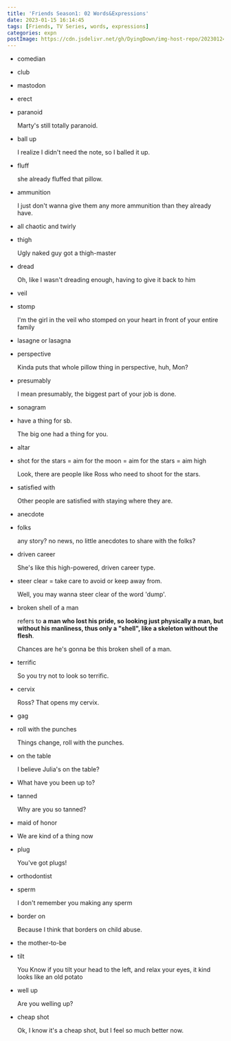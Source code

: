 ```yaml
---
title: 'Friends Season1: 02 Words&Expressions'
date: 2023-01-15 16:14:45
tags: [Friends, TV Series, words, expressions]
categories: expn
postImage: https://cdn.jsdelivr.net/gh/DyingDown/img-host-repo/202301241045033.jpg
---
```


- comedian

- club

- mastodon

- erect

- paranoid

  Marty's still totally paranoid.

- ball up

  I realize I didn't need the note, so I balled it up.

- fluff

  she already fluffed that pillow.

- ammunition

  I just don't wanna give them any more ammunition than they already have.

- all chaotic and twirly

- thigh

  Ugly naked guy got a thigh-master

- dread

  Oh, like I wasn't dreading enough, having  to  give it back to him

- veil

- stomp

  I'm the girl in the veil who stomped on your heart in front of your entire family

- lasagne or lasagna

- perspective

  Kinda puts that whole pillow thing in perspective, huh, Mon?

- presumably

  I mean presumably, the biggest part of your job is done.

- sonagram

- have a thing for sb.

  The big one had a thing for you.

- altar

- shot for the stars = aim for the moon = aim for the stars = aim high

  Look, there are people like Ross who need to shoot for the stars.

- satisfied with 

  Other people are satisfied with staying where they are.

- anecdote

- folks

  any story? no news, no little anecdotes to share with the folks?

- driven career

  She's like this high-powered, driven career type.

- steer clear = take care to avoid or keep away from.

  Well, you may wanna steer clear of the word 'dump'.

- broken shell of a man

  refers to **a man who lost his pride, so looking just physically a man, but without his manliness, thus only a "shell", like a skeleton without the flesh**.

  Chances are he's gonna be this broken shell of a man.

- terrific

  So you try not to look so terrific.

- cervix

  Ross? That opens my cervix.

- gag

- roll with the punches

  Things change, roll with  the punches.

- on the table

  I believe Julia's on the table?

- What have you been up to?

- tanned

  Why are you so tanned?

- maid of honor

- We are kind of a thing now

- plug

  You've got plugs!

- orthodontist

- sperm

  I don't remember you making any sperm

- border on

  Because I think that borders on child abuse.

- the mother-to-be

- tilt

  You Know if you tilt your head to the left, and relax your eyes, it kind looks like an old potato

- well up

  Are you welling up?

- cheap shot

  Ok, I know it's a cheap shot, but I feel so much better now.
